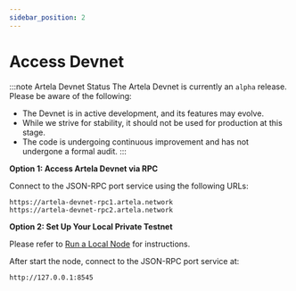 ```yaml
---
sidebar_position: 2
---
```


# Access Devnet

:::note Artela Devnet Status
 The Artela Devnet is currently an `alpha` release. Please be aware of the following:

- The Devnet is in active development, and its features may evolve.
- While we strive for stability, it should not be used for production at this stage.
- The code is undergoing continuous improvement and has not undergone a formal audit.
:::


**Option 1: Access Artela Devnet via RPC**

Connect to the JSON-RPC port service using the following URLs:
    
    
    https://artela-devnet-rpc1.artela.network
    https://artela-devnet-rpc2.artela.network
    
    

**Option 2: Set Up Your Local Private Testnet**

Please refer to [Run a Local Node](https://docs.artela.network/develop/start-a-local-node) for instructions.

After start the node, connect to the JSON-RPC port service at:

    http://127.0.0.1:8545
